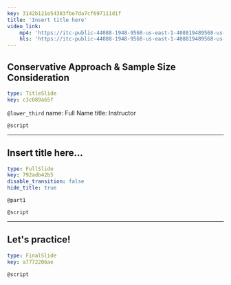 ```yaml
---
key: 3142b121e54383fbe7da7cf697111d1f
title: 'Insert title here'
video_link:
    mp4: 'https://itc-public-44088-1948-9568-us-east-1-408819489568-us-east-1.s3.amazonaws.com/input/C2W2P5_conservative-approach-sample-size-consideration.mp4'
    hls: 'https://itc-public-44088-1948-9568-us-east-1-408819489568-us-east-1.s3.amazonaws.com/output/hls/C2W2P5conservativeapproachsamplesizeconsideration.m3u8'
---
```


## Conservative Approach & Sample Size Consideration

```yaml
type: TitleSlide
key: c3c089a65f
```

`@lower_third`
name: Full Name
title: Instructor

`@script`


---

## Insert title here...

```yaml
type: FullSlide
key: 792adb42b5
disable_transition: false
hide_title: true
```

`@part1`


`@script`


---

## Let's practice!

```yaml
type: FinalSlide
key: a7772206ae
```

`@script`
